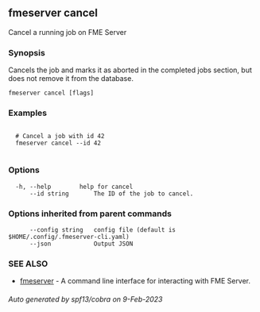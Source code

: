 ## fmeserver cancel

Cancel a running job on FME Server

### Synopsis

Cancels the job and marks it as aborted in the completed jobs section, but does not remove it from the database.

```
fmeserver cancel [flags]
```

### Examples

```

  # Cancel a job with id 42
  fmeserver cancel --id 42
	
```

### Options

```
  -h, --help        help for cancel
      --id string   	The ID of the job to cancel.
```

### Options inherited from parent commands

```
      --config string   config file (default is $HOME/.config/.fmeserver-cli.yaml)
      --json            Output JSON
```

### SEE ALSO

* [fmeserver](fmeserver.md)	 - A command line interface for interacting with FME Server.

###### Auto generated by spf13/cobra on 9-Feb-2023
